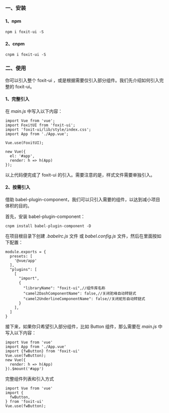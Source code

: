 ### 一、安装

#### 1、npm

```
npm i foxit-ui -S
```

#### 2、cnpm 

```
cnpm i foxit-ui -S
```

### 二、使用

你可以引入整个 foxit-ui ，或是根据需要仅引入部分组件。我们先介绍如何引入完整的 foxit-ui。

#### 1、完整引入

在 *main.js* 中写入以下内容：

```
import Vue from 'vue';
import FoxitUI from 'foxit-ui';
import 'foxit-ui/lib/style/index.css';
import App from './App.vue';

Vue.use(FoxitUI);

new Vue({
  el: '#app',
  render: h => h(App)
});
```

以上代码便完成了 foxit-ui 的引入。需要注意的是，样式文件需要单独引入。

#### 2、按需引入

借助 babel-plugin-component，我们可以只引入需要的组件，以达到减小项目体积的目的。

首先，安装 babel-plugin-component：

```
cnpm install babel-plugin-component -D
```

在项目根目录下创建 *.babelrc.js* 文件 或 *babel.config.js* 文件，然后在里面按如下配置：

```
module.exports = {
  presets: [
    '@vue/app'
  ],
  "plugins": [
    [
      "import",
      {
        "libraryName": "foxit-ui",//组件库名称
        "camel2DashComponentName": false,//关闭驼峰自动转链式
        "camel2UnderlineComponentName": false//关闭蛇形自动转链式
      }
    ],
  ]
}
```

接下来，如果你只希望引入部分组件，比如 Button 组件，那么需要在 *main.js* 中写入以下内容：

```
import Vue from 'vue'
import App from './App.vue'
import {fwButton} from 'foxit-ui'
Vue.use(fwButton);
new Vue({
  render: h => h(App)
}).$mount('#app')
```

完整组件列表和引入方式

```
import Vue from 'vue'
import {
  fwButton,
} from 'foxit-ui'
Vue.use(fwButton);
```